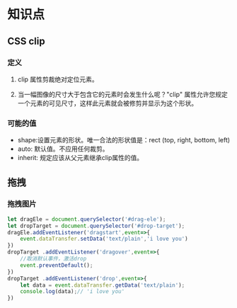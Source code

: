 # 知识点

## CSS clip

### 定义

1. clip 属性剪裁绝对定位元素。

2. 当一幅图像的尺寸大于包含它的元素时会发生什么呢？"clip" 属性允许您规定一个元素的可见尺寸，这样此元素就会被修剪并显示为这个形状。

### 可能的值

+	shape:设置元素的形状。唯一合法的形状值是：rect (top, right, bottom, left)
+	auto: 默认值。不应用任何裁剪。
+	inherit: 规定应该从父元素继承clip属性的值。

##	拖拽

### 拖拽图片

``` javascript
let dragEle = document.querySelector('#drag-ele');
let dropTarget = document.querySelector('#drop-target');
dragEle.addEventListener('dragstart',event=>{
	event.dataTransfer.setData('text/plain','i love you')
})
dropTarget .addEventListener('dragover',event=>{
	//取消默认事件，激活drop
	event.preventDefault();
})
dropTarget .addEventListener('drop',event=>{
	let data = event.dataTransfer.getData('text/plain');
	console.log(data);// 'i love you'
})
```
